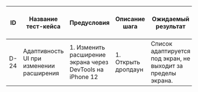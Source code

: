 | ID   | Название тест-кейса                  | Предусловия                                         | Описание шага                                  | Ожидаемый результат                                    | Статус проверки в Окружении 1 | Статус проверки в Окружении 2 | Баг-репорт |
|------|-------------------------------------|----------------------------------------------------|------------------------------------------------|--------------------------------------------------------|------------------------------|------------------------------|------------|
| D-24 | Адаптивность UI при изменении расширения | 1. Изменить расширение экрана через DevTools на iPhone 12 | 1. Открыть дропдаун                             | Список адаптируется под экран, не выходит за пределы экрана. |                              |                              |            |
